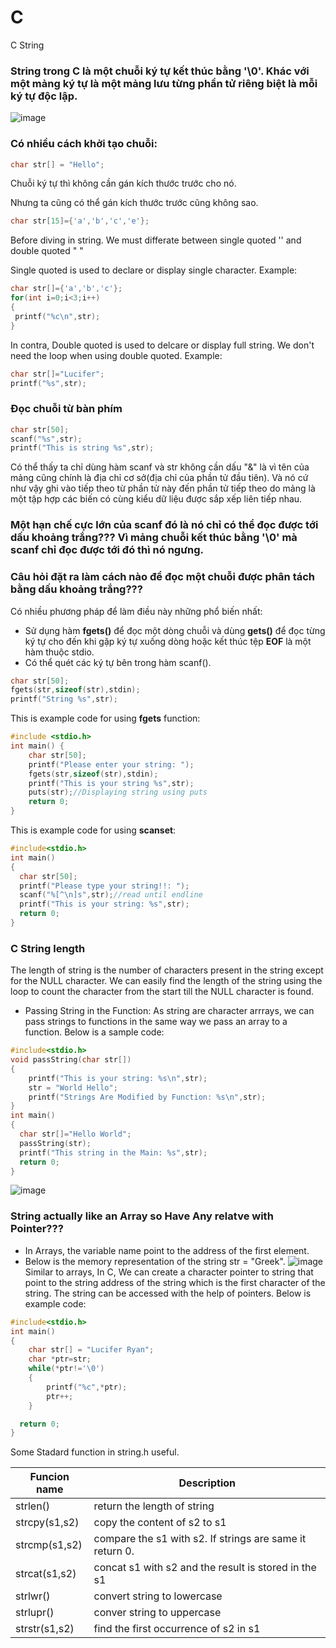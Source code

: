 # C
C String
### String trong C là một chuỗi ký tự kết thúc bằng '\0'. Khác với một mảng ký tự là một mảng lưu từng phần tử riêng biệt là mỗi ký tự độc lập.
![image](https://github.com/user-attachments/assets/af4f146d-fc3a-42a1-8a0b-fb316e16cd7f)
### Có nhiều cách khởi tạo chuỗi:
```cpp
char str[] = "Hello";
```
Chuỗi ký tự thì không cần gán kích thước trước cho nó.

Nhưng ta cũng có thể gán kích thước trước cũng không sao.
```cpp
char str[15]={'a','b','c','e'};
```
Before diving in string. We must differate between single quoted '' and double quoted " "

Single quoted is used to declare or display single character. Example:
```cpp
char str[]={'a','b','c'};
for(int i=0;i<3;i++)
{
 printf("%c\n",str);
}
```
In contra, Double quoted is used to delcare or display full string. We don't need the loop when using double quoted. Example:
```cpp
char str[]="Lucifer";
printf("%s",str);
```


### Đọc chuỗi từ bàn phím
```cpp
char str[50];
scanf("%s",str);
printf("This is string %s",str);
```
Có thể thấy ta chỉ dùng hàm scanf và str không cần dấu "&" là vì tên của mảng cũng chính là địa chỉ cơ sở(địa chỉ của phần tử đầu tiên). Và nó cứ như vậy ghi vào 
tiếp theo từ phần tử này đến phần tử tiếp theo do mảng là một tập hợp các biến có cùng kiểu dữ liệu được sắp xếp liên tiếp nhau.

### Một hạn chế cực lớn của scanf đó là nó chỉ có thể đọc được tới dấu khoảng trắng??? Vì mảng chuỗi kết thúc bằng '\0' mà scanf chỉ đọc được tới đó thì nó ngưng.
### Câu hỏi đặt ra làm cách nào để đọc một chuỗi được phân tách bằng dấu khoảng trắng???
Có nhiều phương pháp để làm điều này những phổ biến nhất:
- Sử dụng hàm **fgets()** để đọc một dòng chuỗi và dùng **gets()** để đọc từng ký tự cho đến khi gặp ký tự xuống dòng hoặc kết thúc tệp **EOF** là một hàm thuộc stdio.
- Có thể quét các ký tự bên trong hàm scanf().
```cpp
char str[50];
fgets(str,sizeof(str),stdin);
printf("String %s",str);
```
This is example code for using **fgets** function:
```cpp
#include <stdio.h>
int main() {
    char str[50];
    printf("Please enter your string: ");
    fgets(str,sizeof(str),stdin);
    printf("This is your string %s",str);
    puts(str);//Displaying string using puts
    return 0;
}
```
This is example code for using **scanset**:
```cpp
#include<stdio.h>
int main()
{
  char str[50];
  printf("Please type your string!!: ");
  scanf("%[^\n]s",str);//read until endline
  printf("This is your string: %s",str);
  return 0;
}
```
### C String length
The length of string is the number of characters present in the string except for the NULL character. We can easily find the length of the string using the loop to count the character from the start till the NULL character is found.
- Passing String in the Function: As string are  character arrrays, we can pass strings to functions in the same way we pass an array to a function. Below is a sample code:
```cpp
#include<stdio.h>
void passString(char str[])
{
    printf("This is your string: %s\n",str);
    str = "World Hello";
    printf("Strings Are Modified by Function: %s\n",str);
}
int main()
{
  char str[]="Hello World";
  passString(str);
  printf("This string in the Main: %s",str);
  return 0;
}
```
![image](https://github.com/user-attachments/assets/75a2c50e-8b97-489b-89cd-f5928c0941dc)
### String actually like an Array so Have Any relatve with Pointer???
- In Arrays, the variable name point to the address of the first element.
- Below is the memory representation of the string str = "Greek".
![image](https://github.com/user-attachments/assets/fd353f31-fe3d-416d-8ed3-09d6ba7ecf87)
Similar to arrays, In C, We can create a character pointer to string that point to the string address of the string which is the first character of the string. The string can be accessed with the help of pointers.
Below is example code:
```cpp
#include<stdio.h>
int main()
{
    char str[] = "Lucifer Ryan";
    char *ptr=str;
    while(*ptr!='\0')
    {
        printf("%c",*ptr);
        ptr++;
    }

  return 0;
}
```
Some Stadard function in string.h useful.

|Funcion name| Description|
|------------|------------|
|strlen()|return the length of string|
|strcpy(s1,s2)|copy the content of s2 to s1|
|strcmp(s1,s2)|compare the s1 with s2. If strings are same it return 0.|
|strcat(s1,s2)|concat s1 with s2 and the result is stored in the s1|
|strlwr()|convert string to lowercase|
|strlupr()|conver string to uppercase|
|strstr(s1,s2)|find the first occurrence of s2 in s1|









